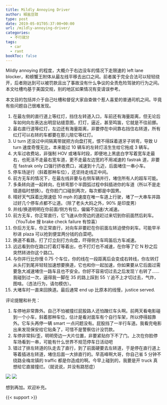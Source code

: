 ```yaml
---
title: Mildly Annoying Driver
author: 椒盐豆豉
type: post
date: 2019-05-01T05:37:00+00:00
url: /mildly-annoying-driver/
categories:
  - 不行就分
tags:
  - car
  - rant
bookToc: false
---
```

Mildly annoying 的程度，大概介于右边没车的情况下走限速的 left lane blocker，和螃蟹王附体从最左线平移去出口之间。前者属于完全合法可以轻轻绕开，后者刚达到可以被罚款且出了事故没有什么争议的全责危险驾驶的行为之间。本文吐槽均基于美国交规，别的地区如果情况有变请误参考。

本文目的包括并介于自己吐槽和督促大家自查做个惹人喜爱的普通司机之间。毕竟有些问题自己很难发现。

1. 在最左侧的直行道上等红灯，挡住左转道入口，车前还有海量距离，但无论后车如何向左表达出明显钻缝意图，打灯，逼近，甚至鸣笛，它就是不往前挪。
2. 最右直行道等红灯，左边还有海量距离，非要停在中间靠右挡住右转道，所有红灯可以右转的车都要在那儿陪它等红灯。
3. U turn 还没过中间隔离带就把方向盘打死，恨不得踩着道牙子转弯，导致 U turn 速度奇慢无比，本来能过 10 辆车的左转灯活生生给它拖成 3 辆车。
4. 大车过收费站，非强制 HOV 或堵车时段，即便地上黑底白字写着宽车走最右，也死活不走最右宽车道，更不走最左边宽的不用减速的 fastrak 道，非要在 fastrak only 口强行挤收费口，减速到十几迈，后面堵住一串小车。
5. 停车场逆行（斜着那种车位），还坚持走线正中间。
6. 前方无车的情况下，在最左线非要与右侧车辆并行，堵住所有人的超车可能。
7. 多条转向道一起转向，在转弯那个半圆弧过程中斜插进你的车道（所以不是走错道临时想换）。在你脸门口碰到两次，每次都是中国男。
8. 晴好天气踩着比限速低 10 mph 的速度在唯一车道上行驶，堵了一大串车并路过好几个停车点都不让道。（除了老头大妈之外，90% 是印度男）
9. 并线/换道明明在你前面/侧方有位，偏偏不加速/大减速。
10. 前方无车，你正常直行，它飞速从你旁边的道赶过来切到你前面然后刹车。（YouTube 搜 brake check failure 有惊喜）
11. 你后方无车，你正常直行，对向车非要赶在你前面左转迫使你刹车。可能早半秒进 plaza 可以抢到便宜两分钱的白菜吧。
12. 换道不看路，打了灯立刻打方向盘，吓得侧方车鸣笛后方车减速。
13. 远远看到你在路口打着灯等着出，也不打灯也不减速，在你等了它 N 秒之后突然转进你这个路口。
14. 与你并行比你慢 0.75 个车位，你的线在一段距离后会变成右转线，你左转灯从头打到尾并轻轻加速想要换道，它也和你一起加速，你如果要从它后面过需要急大减速堵住一路车且也不安全。你好不容易切过去之后发现丫右转了……我碰到过一次，逼得我一脚在 35 的路上踩到 55 丫追不上才切过去，气炸，图啥。（违法行为，请勿模仿）。
3. 大堵车时一直来回换道。最后通常 end up 比原本的线慢，justice served.

评论提醒和补充：

1. 车停地非常靠外。自己不怕被撞烂屁股路人还怕蹭烂车头啊。前两天看电影碰到一个小车，斜着那种车位，估计是看对面车有个自行车架，所以停得超靠外。它车头再停一辆 smart 一点问题没有。屁股挡了一半行车道。我看完电影出来发现保安给它贴条了，可惜不是警察估计没罚款。
2. 车停非常斜/歪，明明旁边一大片位置，非要紧贴你下不了门。上次在你脸停车场看到一串，可能有什么世界不规范停车日活动吧
3. 错过了排左转道的队走去了直行，到了前面硬要去左转道，于是停在直行道上等着插进左转道，堵住后面一大排直行的。早高峰啊大哥，你自己省 5 分钟不绕路全梅龙镇的 traffic 都是你造成的啊。今早上碰到的，我要是开 truck 真想给它直接撞烂。（就说说，并没有路怒症）

![](https://media.douchi.space/douchi/media_attachments/files/110/462/031/208/045/433/original/4418f734b0f5a554.png)
![](https://media.douchi.space/douchi/media_attachments/files/110/462/031/599/530/706/original/3fe2f4c8d3c15861.png)

想到再加。欢迎补充。

{{< support >}}